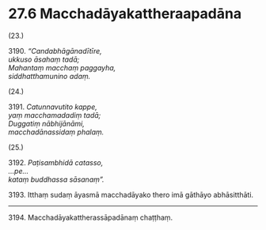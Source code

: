 

# 27.6 Macchadāyakattheraapadāna



(23.)

3190\. _“Candabhāgānadītīre,_  
_ukkuso āsahaṃ tadā;_  
_Mahantaṃ macchaṃ paggayha,_  
_siddhatthamunino adaṃ._  


(24.)

3191\. _Catunnavutito kappe,_  
_yaṃ macchamadadiṃ tadā;_  
_Duggatiṃ nābhijānāmi,_  
_macchadānassidaṃ phalaṃ._  


(25.)

3192\. _Paṭisambhidā catasso,_  
_…pe…_  
_kataṃ buddhassa sāsanaṃ”._  


3193\. Itthaṃ sudaṃ āyasmā macchadāyako thero imā gāthāyo abhāsitthāti.

---

3194\. Macchadāyakattherassāpadānaṃ chaṭṭhaṃ.





